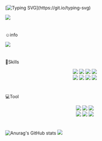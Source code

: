 <p align="center">

[![Typing SVG](https://readme-typing-svg.demolab.com/?lines=welcome%20to%20my%20githyb%20page!;)](https://git.io/typing-svg)

</p>
<img src = "https://capsule-render.vercel.app/api?type=Cylinder&color=F5F0BB&height=200&section=header&text=chaemin's%20Github&fontSize=70&animation=fadeIn"/>

#
☺️info
   
<a href="https://velog.io/@jscm5100"><img src="https://img.shields.io/badge/Velog-F05138?style=social&logo=Velog&logoColor=#20C997"/></a>

#
📖Skills

<p align="center">
<img src="https://img.shields.io/badge/C-C4DFAA?style=flat&logo=C&logoColor=white"/> 
<img src="https://img.shields.io/badge/JavaScript-C4DFAA?style=flat&logo=JavaScript&logoColor=white"/> 
<img src="https://img.shields.io/badge/PHP-C4DFAA?style=flat&logo=PHP&logoColor=white"/>
<img src="https://img.shields.io/badge/Android-C4DFAA?style=flat&logo=Android&logoColor=white"/>
<br>
<img src="https://img.shields.io/badge/HTML5-C4DFAA?style=flat&logo=HTML5&logoColor=white"/>
<img src="https://img.shields.io/badge/CSS3-C4DFAA?style=flat&logo=CSS3&logoColor=white"/>
<img src="https://img.shields.io/badge/HTML5-C4DFAA?style=flat&logo=HTML5&logoColor=white"/>
<img src="https://img.shields.io/badge/MySQL-C4DFAA?style=flat&logo=MySQL&logoColor=white"/>
</p>

#
💻Tool

<p align="center">
<img src="https://img.shields.io/badge/IntelliJ IDEA-C4DFAA?style=flat&logo=MySQL&logoColor=white"/>
<img src="https://img.shields.io/badge/Visual Studio-C4DFAA?style=flat&logo=MySQL&logoColor=white"/>
<img src="https://img.shields.io/badge/Visual Studio Code-C4DFAA?style=flat&logo=MySQL&logoColor=white"/>
<br>
<img src="https://img.shields.io/badge/Eclipse IDE-C4DFAA?style=flat&logo=MySQL&logoColor=white"/>
<img src="https://img.shields.io/badge/Android Studio-C4DFAA?style=flat&logo=MySQL&logoColor=white"/>
<img src="https://img.shields.io/badge/Atom-C4DFAA?style=flat&logo=MySQL&logoColor=white"/>
</p>

#
![Anurag's GitHub stats](https://github-readme-stats.vercel.app/api?username=ch0515&show_icons=true&theme=dracula)
![](https://raw.githubusercontent.com/ch0515/github-stats/master/generated/languages.svg#gh-light-mode-only)

